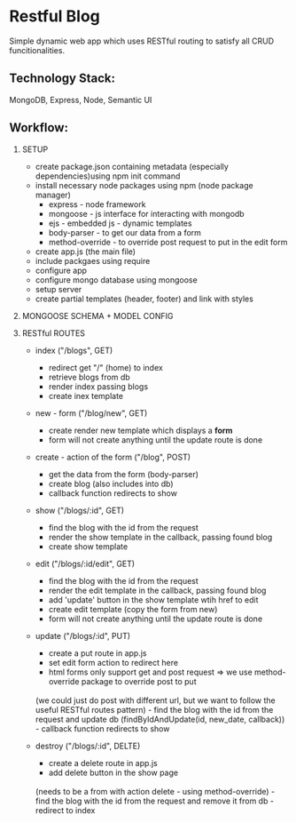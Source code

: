 # Restful Blog 

Simple dynamic web app which uses RESTful routing to satisfy all CRUD funcitionalities.


## Technology Stack:
MongoDB, Express, Node, Semantic UI

## Workflow:

1. SETUP

    * create package.json containing  metadata (especially dependencies)using npm init command
    * install necessary node packages using npm (node package manager)
        - express - node framework
        - mongoose - js interface for interacting with mongodb
        - ejs - embedded js - dynamic templates
        - body-parser - to get our data from a form
        - method-override - to override post request to put in the edit form
    * create app.js (the main file) 
    * include packgaes using require
    * configure app
    * configure mongo database using mongoose
    * setup server
    * create partial templates (header, footer) and link with styles

2. MONGOOSE SCHEMA + MODEL CONFIG

3. RESTful ROUTES

    * index ("/blogs", GET)
        - redirect get "/" (home) to index
        - retrieve blogs from db
        - render index passing blogs
        - create inex template

    * new - form ("/blog/new", GET)
        - create render new template which displays a **form**
        - form will not create anything until the update route is done

    * create - action of the form ("/blog", POST)
        - get the data from the form (body-parser)
        - create blog (also includes into db)
        - callback function redirects to show

    * show ("/blogs/:id", GET)
        - find the blog with the id from the request
        - render the show template in the callback, passing found blog
        - create show template

    * edit ("/blogs/:id/edit", GET)
        - find the blog with the id from the request
        - render the edit template in the callback, passing found blog
        - add 'update' button in the show template wtih href to edit
        - create edit template (copy the form from new)
        - form will not create anything until the update route is done

    * update ("/blogs/:id", PUT)
        - create a put route in app.js
        - set edit form action to redirect here
        - html forms only support get and post request 
        => we use method-override package to override post to put
        <br /> 
        (we could just do post with different url, but we want to follow the useful RESTful routes pattern)
        - find the blog with the id from the request and update db
        (findByIdAndUpdate(id, new_date, callback))
        - callback function redirects to show

    * destroy ("/blogs/:id", DELTE)
        - create a delete route in app.js
        - add delete button in the show page
        <br/> 
        (needs to be a from with action delete - using method-override)
        - find the blog with the id from the request and remove it from db
        - redirect to index